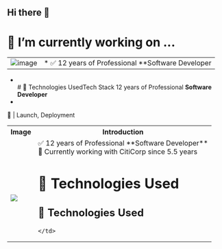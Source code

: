 ## Hi there 👋

<!--
**vishal637yadav/vishal637yadav** is a ✨ _special_ ✨ repository because its `README.md` (this file) appears on your GitHub profile.

Here are some ideas to get you started:

- 🔭 I’m currently working on ...
- 🌱 I’m currently learning ...
- 👯 I’m looking to collaborate on ...
- 🤔 I’m looking for help with ...
- 💬 Ask me about ...
- 📫 How to reach me: ...
- 😄 Pronouns: ...
- ⚡ Fun fact: ...
-->

#  🔭 I’m currently working on ...

|  | |
|-------|----|
 ![image](https://github.com/user-attachments/assets/95cccc36-3cd2-41a0-9716-eb325fb41cb5)| * ✅ 12 years of Professional **Software Developer<br>
 *  <br> # 🧰 Technologies UsedTech Stack 12 years of Professional **Software Developer**
 *   
 
 🚀    | Launch, Deployment
 
<table>
  <tr>
    <th>Image</th>
    <th>Introduction</th>
  </tr>
  <tr>
    <td>
     <br><br>
     <image src="./vishal_yadav_profilePic.png"/>
    </td>
    <td>
        ✅ 12 years of Professional **Software Developer**<br>
          🔭 Currently working with CitiCorp since 5.5 years<br>
          <h1> 🧰 Technologies Used</h1>
          <h2> 🧰 Technologies Used</h2>
     
    </td>
  </tr>
</table>


